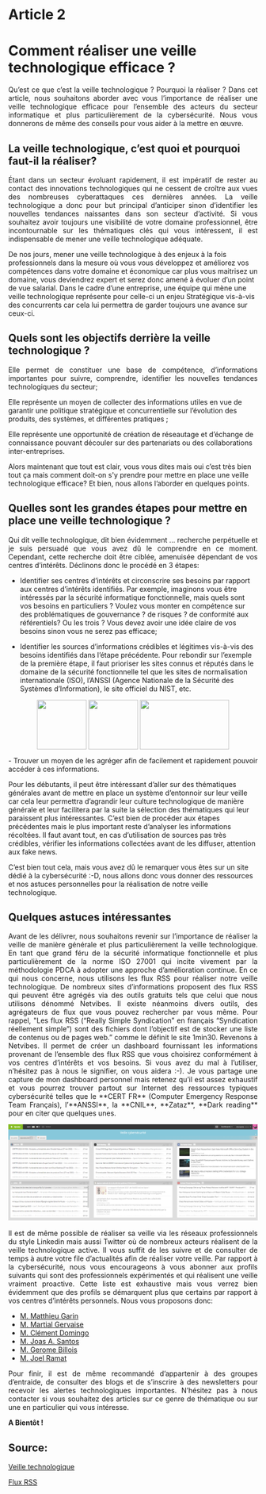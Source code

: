 # Article 2
# Comment réaliser une veille technologique efficace ?
<p align="justify">
Qu’est ce que c’est la veille technologique ? Pourquoi la réaliser ? Dans cet article, nous souhaitons aborder avec vous l’importance de réaliser une veille technologique efficace pour l’ensemble des acteurs du secteur informatique et plus particulièrement de la cybersécurité. Nous vous donnerons de même des conseils pour vous aider à la mettre en œuvre. 
</p>

## La veille technologique, c’est quoi et pourquoi faut-il la réaliser? 

<p align="justify">
Étant dans un secteur évoluant rapidement, il est impératif de rester au contact des innovations technologiques qui ne cessent de croître aux vues des nombreuses cyberattaques ces dernières années. La veille technologique a donc pour but principal d’anticiper sinon d’identifier les nouvelles tendances naissantes dans son secteur d’activité. Si vous souhaitez avoir toujours une visibilité de votre domaine professionnel, être incontournable sur les thématiques clés qui vous intéressent, il est indispensable de mener une veille technologique adéquate.

De nos jours, mener une veille technologique à des enjeux à la fois professionnels dans la mesure où vous vous développez et améliorez vos compétences dans votre domaine et économique car plus vous maitrisez un domaine, vous deviendrez expert et serez donc amené à évoluer d’un point de vue salarial. Dans le cadre d’une entreprise, une équipe qui mène une veille technologique représente pour celle-ci un enjeu Stratégique vis-à-vis des concurrents car cela lui permettra de garder toujours une avance sur ceux-ci.
</p>

## Quels sont les objectifs derrière la veille technologique ?

<p align="justify">
Elle permet de constituer une base de compétence, d’informations importantes pour suivre, comprendre, identifier les nouvelles tendances technologiques du secteur;

Elle représente un moyen de collecter des informations utiles en vue de garantir une politique stratégique et concurrentielle sur l’évolution des produits, des  systèmes, et différentes  pratiques  ;

Elle représente une opportunité de création de réseautage et d’échange de connaissance pouvant découler sur des partenariats ou des collaborations inter-entreprises.

Alors maintenant que tout est clair, vous vous dites mais oui c’est très bien tout ça mais comment doit-on s'y prendre pour mettre en place une veille technologique efficace?  Et bien, nous allons l’aborder en quelques points.
</p>

## Quelles sont les grandes étapes pour mettre en place une veille technologique ?

<p align="justify">
Qui dit veille technologique, dit bien évidemment … recherche perpétuelle et je suis persuadé que vous avez dû le comprendre en ce moment. Cependant, cette recherche doit être ciblée, amenuisée dépendant de vos centres d’intérêts. Déclinons donc le procédé en 3 étapes:

- Identifier ses centres d’intérêts et circonscrire ses besoins par rapport aux centres d’intérêts identifiés. Par exemple, imaginons vous être intéressés par la sécurité informatique fonctionnelle, mais quels sont vos besoins en particuliers ? Voulez vous monter en compétence sur des problématiques de gouvernance ? de risques ? de conformité aux référentiels? Ou les trois ? Vous devez avoir une idée claire de vos besoins sinon vous ne serez pas efficace;

- Identifier les sources d’informations crédibles et légitimes vis-à-vis des besoins identifiés dans l’étape précédente. Pour rebondir sur l’exemple de la première étape, il faut prioriser les sites connus et réputés dans le domaine de la sécurité fonctionnelle tel que les sites de normalisation internationale (ISO), l’ANSSI (Agence Nationale de la Sécurité des Systèmes d’Information), le site officiel du NIST, etc.
</p>

<p align="center">
<img src="https://upload.wikimedia.org/wikipedia/fr/thumb/d/d9/ANSSI_Logo.svg/1200px-ANSSI_Logo.svg.png" width="100" height="100" align="center">  <img src="https://upload.wikimedia.org/wikipedia/commons/thumb/e/e3/ISO_Logo_%28Red_square%29.svg/1200px-ISO_Logo_%28Red_square%29.svg.png" width="100" height="100" align="center">  <img src="https://www.synetis.com/wp-content/uploads/2015/04/NIST_Logo.jpg" width="180" height="100" align="center">
</p>

<p align="justify">
- Trouver un moyen de les agréger afin de facilement et rapidement pouvoir accéder à ces informations.

Pour les débutants, il peut être intéressant d’aller sur des thématiques générales avant de mettre en place un système d’entonnoir sur leur veille car cela leur permettra d’agrandir leur culture technologique de manière générale et leur facilitera par la suite la sélection des thématiques qui leur paraissent plus intéressantes.
C’est bien de procéder aux étapes précédentes mais le plus important reste d’analyser les informations récoltées. Il faut avant tout, en cas d’utilisation de sources pas très crédibles, vérifier les informations collectées avant de les diffuser, attention aux fake news.

C’est bien tout cela, mais vous avez dû le remarquer vous êtes sur un site dédié à la cybersécurité :-D, nous allons donc vous donner des ressources et nos astuces personnelles pour la réalisation de notre veille technologique.
</p>

## Quelques astuces intéressantes

<p align="justify">
Avant de les délivrer, nous souhaitons revenir sur l’importance de réaliser la veille de manière générale et plus particulièrement la veille technologique. En tant que grand féru de la sécurité informatique fonctionnelle et plus particulièrement de la norme ISO 27001 qui incite vivement par la méthodologie PDCA à adopter une approche d’amélioration continue. 
En ce qui nous concerne, nous utilisons les flux RSS pour réaliser notre veille technologique. De nombreux sites d’informations proposent des flux RSS qui peuvent être agrégés via des outils gratuits tels que celui que nous utilisons dénommé Netvibes. Il existe néanmoins divers outils, des agrégateurs de flux que vous pouvez rechercher par vous même.
Pour rappel, "Les flux RSS (“Really Simple Syndication” en français “Syndication réellement simple”) sont des fichiers dont l’objectif est de stocker une liste de contenus ou de pages web.” comme le définit le site 1min30. 
Revenons à Netvibes. Il permet de créer un dashboard fournissant les informations provenant de l’ensemble des flux RSS que vous choisirez conformément à vos centres d’intérêts et vos besoins. Si vous avez du mal à l’utiliser, n’hésitez pas à nous le signifier, on vous aidera :-).
Je vous partage une capture de mon dashboard personnel mais retenez qu’il est assez exhaustif et vous pourrez trouver partout sur Internet des ressources typiques cybersécurité telles que le **CERT FR** (Computer Emergency Response Team Français), l’**ANSSI**, la **CNIL**, **Zataz**, **Dark reading** pour en citer que quelques unes.
</p>

![Netvibes](Netvibes.png)

<p align="justify">
Il est de même possible de réaliser sa veille via les réseaux professionnels du style Linkedin mais aussi Twitter  où de nombreux acteurs réalisent de la veille technologique active. Il vous suffit de les suivre et de consulter de temps à autre votre file d’actualités afin de réaliser votre veille.
Par rapport à la cybersécurité, nous vous encourageons à vous abonner aux profils suivants qui sont des professionnels expérimentés et qui réalisent une veille vraiment proactive. 
Cette liste est exhaustive mais vous verrez bien évidemment que des profils se démarquent plus que certains par rapport à vos centres d’intérêts personnels. Nous vous proposons donc:
</p>

- [M. Matthieu Garin](https://www.linkedin.com/in/matthieu-garin-3336481?miniProfileUrn=urn%3Ali%3Afs_miniProfile%3AACoAAABF09cBV8SxQpfKMC_4DtEfRLTp7_RH7H8&lipi=urn%3Ali%3Apage%3Ad_flagship3_search_srp_all%3ByYCbm%2BfuQFSaZqA%2Bg2Pj8g%3D%3D)
- [M. Martial Gervaise](https://www.linkedin.com/in/martial-gervaise-840737a4?miniProfileUrn=urn%3Ali%3Afs_miniProfile%3AACoAABYtevAB0Cg1QIPQABUfuRtg2UtqG8-22dE&lipi=urn%3Ali%3Apage%3Ad_flagship3_search_srp_all%3BMknthnoNRa%2B3O%2Fk%2BaO0y6Q%3D%3D)
- [M. Clément Domingo](https://www.linkedin.com/in/clementdomingo?miniProfileUrn=urn%3Ali%3Afs_miniProfile%3AACoAAA0NTOMBxL1sCPJQBFt6pgwlBEeL-ADVvr8&lipi=urn%3Ali%3Apage%3Ad_flagship3_search_srp_all%3B%2BK%2Fl3hfBTpOloC8kt9dEJg%3D%3D)
- [M. Joas A. Santos](https://www.linkedin.com/in/joas-antonio-dos-santos?miniProfileUrn=urn%3Ali%3Afs_miniProfile%3AACoAACQUGCUBpvQerFv0ut2s0MSLX9IwuKJJrbU&lipi=urn%3Ali%3Apage%3Ad_flagship3_search_srp_all%3BJcPAARBOTNK9NVXquj14lQ%3D%3D)
- [M. Gerome Billois](https://www.linkedin.com/in/gbillois?miniProfileUrn=urn%3Ali%3Afs_miniProfile%3AACoAAABcou4BCFV4rXmezf7l3raMTguOTst_wVA&lipi=urn%3Ali%3Apage%3Ad_flagship3_search_srp_all%3BQ7UONuyQSVuUlwD1WOluag%3D%3D)
- [M. Joel Ramat](https://www.linkedin.com/in/joelramat?miniProfileUrn=urn%3Ali%3Afs_miniProfile%3AACoAAAFmAvkBBk3oQLkRVllWpfKghF3z0XOohhM&lipi=urn%3Ali%3Apage%3Ad_flagship3_search_srp_people%3BYkELqH2JREqX36NURbdNsA%3D%3D)

<p align="justify">
Pour finir, il est de même recommandé d’appartenir à des groupes d’entraide, de consulter des blogs et de s’inscrire à des newsletters pour recevoir les alertes technologiques importantes. 
N’hésitez pas à nous contacter si vous souhaitez des articles sur ce genre de thématique ou sur une en particulier qui vous intéresse.
</p>

**A Bientôt !**

## Source:
[Veille technologique](https://www.kbcrawl.com/fr/intelligence-economique/veille-innovation/veille-technologique-reponse-aux-enjeux-dinnovation/#:~:text=La%20veille%20technologique%2C%20c'est,d%C3%A9velopper%20et%20exploiter%20des%20inventions.)

[Flux RSS](https://www.1min30.com/dictionnaire-du-web/flux-rss)

